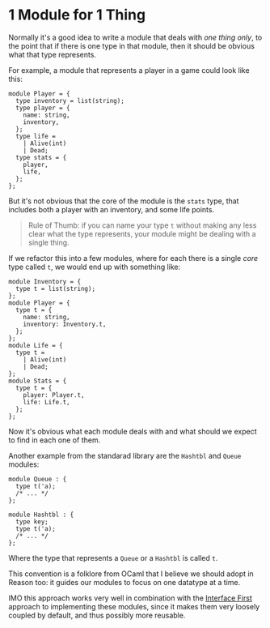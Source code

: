 # 1 Module for 1 Thing

Normally it's a good idea to write a module that deals with _one thing only_,
to the point that if there is one type in that module, then it should be
obvious what that type represents.

For example, a module that represents a player in a game could look like this:

```reason
module Player = {
  type inventory = list(string);
  type player = {
    name: string,
    inventory,
  };
  type life =
    | Alive(int)
    | Dead;
  type stats = {
    player,
    life,
  };
};
```

But it's not obvious that the core of the module is the `stats` type, that
includes both a player with an inventory, and some life points.

> Rule of Thumb: if you can name your type `t` without making any less clear
> what the type represents, your module might be dealing with a single thing.

If we refactor this into a few modules, where for each there is a single _core_
type called `t`, we would end up with something like:

```reason
module Inventory = {
  type t = list(string);
};
module Player = {
  type t = {
    name: string,
    inventory: Inventory.t,
  };
};
module Life = {
  type t =
    | Alive(int)
    | Dead;
};
module Stats = {
  type t = {
    player: Player.t,
    life: Life.t,
  };
};
```

Now it's obvious what each module deals with and what should we expect to find
in each one of them.

Another example from the standarad library are the `Hashtbl` and `Queue`
modules:

```reason
module Queue : {
  type t('a);
  /* ... */
};

module Hashtbl : {
  type key;
  type t('a);
  /* ... */
};
```

Where the type that represents a `Queue` or a `Hashtbl` is called `t`.

This convention is a folklore from OCaml that I believe we should adopt in
Reason too: it guides our modules to focus on one datatype at a time.

IMO this approach works very well in combination with the [Interface
First](interface-first.md) approach to implementing these modules, since it makes
them very loosely coupled by default, and thus possibly more reusable.
